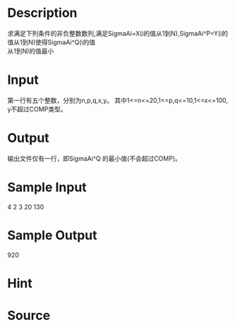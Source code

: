 
# Description

<div class="content"><div>求满足下列条件的非负整数数列,满足SigmaAi=X(i的值从1到N),SigmaAi^P=Y(i的值从1到N)使得SigmaAi^Q(i的值</div>
<div>从1到N)的值最小</div></div>

# Input

<div class="content"><p>第一行有五个整数，分别为n,p,q,x,y。 其中1&lt;=n&lt;=20,1&lt;=p,q&lt;=10,1&lt;=x&lt;=100, y不超过COMP类型。</p></div>

# Output

<div class="content"><p>输出文件仅有一行，即SigmaAi^Q 的最小值(不会超过COMP)。</p></div>

# Sample Input

<div class="content"><span class="sampledata">4 2 3 20 130</span></div>

# Sample Output

<div class="content"><span class="sampledata">920</span></div>

# Hint

<div class="content"><p></p></div>

# Source

<div class="content"><p><a href="problemset.php?search="></a></p></div>

